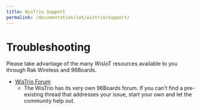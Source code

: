 ```yaml
---
title: WisTrio Support
permalink: /documentation/iot/wistrio/support/
---
```

# Troubleshooting
Please take advantage of the many WisIoT resources available to you through Rak Wireless and 96Boards.

- [WisTrio Forum](https://discuss.96boards.org/c/products/wistrio)
   - The WisTrio has its very own 96Boards forum. If you can't find a pre-existing thread that addresses your issue, start your own and let the community help out.